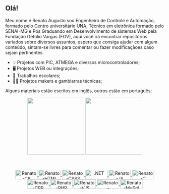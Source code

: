 ## Olá! 
Meu nome é Renato Augusto sou Engenheiro de Controle e Automação, formado pelo Centro universitário UNA, Técnico em eletrônica formado pelo SENAI-MG e Pós Graduando em Desenvolvimento de sistemas Web pela Fundação Getúlio Vargas (FGV), aqui você irá encontrar repositórios variados sobre diversos assuntos, espero que consiga ajudar com algum conteúdo, sintam-se livres para comentar ou fazer modificaçãoes caso sejam pertinentes.

- 💡️ Projetos com PIC, ATMEGA e diversos microcontroladores; 
- 🖥️ Projetos WEB ou integrações; 
- 📑️ Trabalhos escolares; 
- 👩‍🏫️ Projetos makers e gambiarras técnicas;

Alguns materiais estão escritos em inglês, outros estão em português;

<div align="center">
  <a href="https://github.com/renatoaugustii">
  <img height="180em" src="https://github-readme-stats.vercel.app/api?username=renatoaugustii&show_icons=true&theme=dark&include_all_commits=true&count_private=true"/>
  <img height="180em" src="https://github-readme-stats.vercel.app/api/top-langs/?username=renatoaugustii&layout=compact&langs_count=7&theme=dark"/>
</div>
  
   ##
  
  <div  align="center" style="display: inline_block"><br>
  <img align="center" alt="Renato-C#" height="30" width="70" src="https://img.shields.io/badge/-Python-3776AB?logo=python&logoColor=white">
  <img align="center" alt="Renato-HTML" height="30" width="70" src="https://img.shields.io/badge/HTML5-E34F26?style=for-the-badge&logo=html5&logoColor=white">
  <img align="center" alt="Renato-CSS3" height="30" width="70" src="https://img.shields.io/badge/CSS3-1572B6?style=for-the-badge&logo=css3&logoColor=white">
  <img align="center" alt=".NET" height="30" width="70" src="https://img.shields.io/badge/.NET-5C2D91?style=for-the-badge&logo=.net&logoColor=white">
  <img align="center" alt="Renato-JS" height="30" width="70" src="https://img.shields.io/badge/JavaScript-323330?style=for-the-badge&logo=javascript&logoColor=F7DF1E">
  <img align="center" alt="Renato-C" height="30" width="70" src="https://img.shields.io/badge/C-00599C?style=for-the-badge&logo=c&logoColor=white">
  <img align="center" alt="Renato-CPP" height="30" width="70" src="https://img.shields.io/badge/C%2B%2B-00599C?style=for-the-badge&logo=c%2B%2B&logoColor=white">
 <img align="center" alt="Renato-PHP" height="30" width="70" src="https://img.shields.io/badge/PHP-777BB4?style=for-the-badge&logo=php&logoColor=white">
 <img align="center" alt="Renato-VJS" height="30" width="70"src="https://img.shields.io/badge/Vue.js-35495E?style=for-the-badge&logo=vue.js&logoColor=4FC08D">
 <img align="center" alt="Renato-bootstrap" height="30" width="70"src="https://img.shields.io/badge/Bootstrap-563D7C?style=for-the-badge&logo=bootstrap&logoColor=white">
<img align="center" alt="Renato-MySql" height="30" width="70" src="https://img.shields.io/badge/MySQL-00000F?style=for-the-badge&logo=mysql&logoColor=white">
</div>
  
  ##
